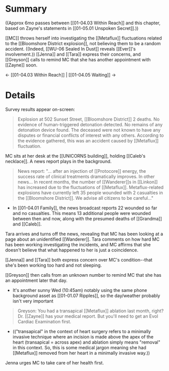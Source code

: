 # Summary

((Approx 6mo passes between [[01-04.03 Within Reach]] and this chapter, based on Zayne's statements in [[01-05.01 Unspoken Secret]].))

[[MC]] throws herself into investigating the [[Metaflux]] fluctuations related to the [[Bloomshore District explosion]], not believing them to be a random accident. ((Indeed, [[WU-06 Sealed In Dust]] reveals [[Ever]]'s involvement.)) [[Jenna]] and [[Tara]] express their concerns, and [[Greyson]] calls to remind MC that she has another appointment with [[Zayne]] soon.

← [[01-04.03 Within Reach]] | [[01-04.05 Waiting]] →
# Details

Survey results appear on-screen:
> Explosion at 502 Sunset Street, [[Bloomshore District]]
> 2 deaths. No evidence of human-triggered detonation detected. No remains of any detonation device found. The deceased were not known to have any disputes or financial conflicts of interest with any others. According to the evidence gathered, this was an accident caused by [[Metaflux]] fluctuation.

MC sits at her desk at the [[UNICORNS building]], holding [[Caleb's necklace]]. A news report plays in the background.

> News report: "... after an injection of [[Protocore]] energy, the success rate of clinical treatments dramatically improves. In other news... In recent months, the number of [[Wanderer]]s in [[Linkon]] has increased due to the fluctuations of [[Metaflux]]. Metaflux-related explosions have currently left 35 people wounded with 2 casualties in the [[Bloomshore District]]. We advise all citizens to be careful..."
* In [[01-04.01 Family]], the news broadcast reports 22 wounded so far and no casualties. This means 13 additional people were wounded between then and now, along with the presumed deaths of [[Grandma]] and [[Caleb]].

Tara arrives and turns off the news, revealing that MC has been looking at a page about an unidentified [[Wanderer]]. Tara comments on how hard MC has been working investigating the incidents, and MC affirms that she doesn't believe that what happened to her is just a coincidence.

[[Jenna]] and [[Tara]] both express concern over MC's condition--that she's been working too hard and not sleeping.

[[Greyson]] then calls from an unknown number to remind MC that she has an appointment later that day.
* It's another sunny Wed (10:45am) notably using the same phone background asset as [[01-01.07 Ripples]], so the day/weather probably isn't very important

> Greyson: You had a transapical [[Metaflux]] ablation last month, right? Dr. [[Zayne]] has your medical report. But you'll need to get an Evol Cardiac Examination first.
* (("transapical" in the context of heart surgery refers to a minimally invasive technique where an incision is made above the apex of the heart (transapical = across apex) and ablation simply means "removal" in this context. So, this is some medical jargon meaning she had [[Metaflux]] removed from her heart in a minimally invasive way.))

Jenna urges MC to take care of her health first.